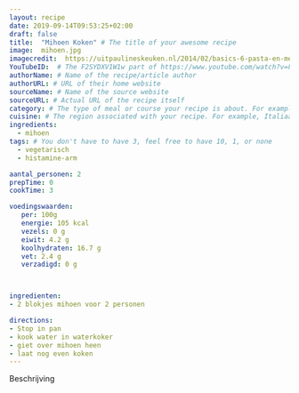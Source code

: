 ```yaml
---
layout: recipe
date: 2019-09-14T09:53:25+02:00
draft: false
title:  "Mihoen Koken" # The title of your awesome recipe
image:  mihoen.jpg
imagecredit:  https://uitpaulineskeuken.nl/2014/02/basics-6-pasta-en-meelspijzen-bereiden.html
YouTubeID:  # The F2SYDXV1W1w part of https://www.youtube.com/watch?v=F2SYDXV1W1w
authorName: # Name of the recipe/article author
authorURL: # URL of their home website
sourceName: # Name of the source website
sourceURL: # Actual URL of the recipe itself
category: # The type of meal or course your recipe is about. For example: "dinner", "entree", or "dessert".
cuisine: # The region associated with your recipe. For example, Italiaans, Mediterraans", or Eigen.
ingredients:
  - mihoen
tags: # You don't have to have 3, feel free to have 10, 1, or none
  - vegetarisch
  - histamine-arm

aantal_personen: 2
prepTime: 0
cookTime: 3

voedingswaarden:
   per: 100g
   energie: 105 kcal
   vezels: 0 g
   eiwit: 4.2 g
   koolhydraten: 16.7 g
   vet: 2.4 g
   verzadigd: 0 g



ingredienten:
- 2 blokjes mihoen voor 2 personen

directions:
- Stop in pan
- kook water in waterkoker
- giet over mihoen heen
- laat nog even koken
---
```


Beschrijving
